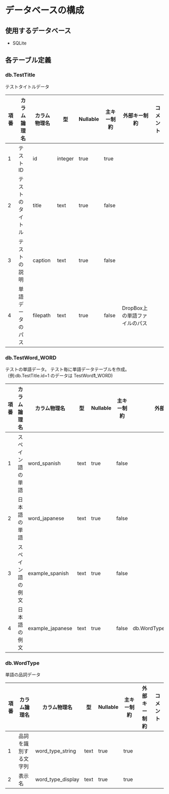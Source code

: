 # データベースの構成

## 使用するデータベース
- SQLite

## 各テーブル定義
### db.TestTitle
テストタイトルデータ

| 項番 | カラム論理名 | カラム物理名 | 型 | Nullable | 主キー制約 | 外部キー制約 | コメント|
---|---|---|---|---|---|---|---|
|1|テストID|id|integer|true|true| | |
|2|テストのタイトル|title|text|true|false| | |
|3|テストの説明|caption|text|true|false| | |
|4|単語データのパス|filepath|text|true|false|DropBox上の単語ファイルのパス|

### db.TestWord_WORD
テストの単語データ。
テスト毎に単語データテーブルを作成。（例:db.TestTitle.id=1 のデータは TestWord**1**_WORD)

| 項番 | カラム論理名 | カラム物理名 | 型 | Nullable | 主キー制約 | 外部キー制約 | コメント|
---|---|---|---|---|---|---|---|
|1|スペイン語の単語|word_spanish|text|true|false| | |
|2|日本語の単語|word_japanese|text|true|false| | |
|3|スペイン語の例文|example_spanish|text|true|false| | |
|4|日本語の例文|example_japanese|text|true|false|db.WordType.word_type_string| |

### db.WordType
単語の品詞データ

| 項番 | カラム論理名 | カラム物理名 | 型 | Nullable | 主キー制約 | 外部キー制約 | コメント|
---|---|---|---|---|---|---|---|
|1|品詞を識別する文字列|word_type_string|text|true|true| | |
|2|表示名|word_type_display|text|true|true| | |
